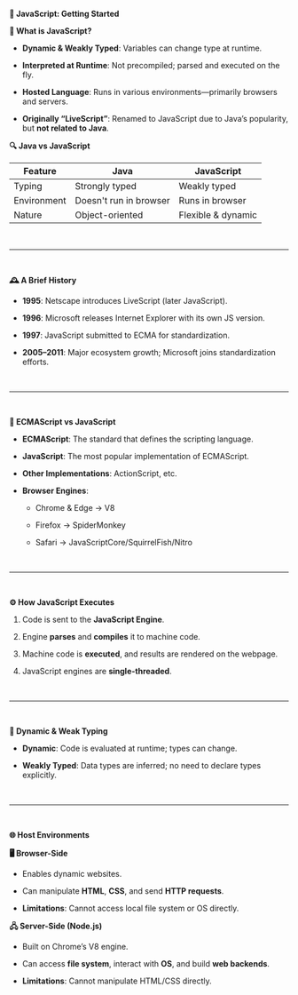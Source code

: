 **📘 JavaScript: Getting Started**

**🧠 What is JavaScript?**

- **Dynamic & Weakly Typed**: Variables can change type at runtime.

- **Interpreted at Runtime**: Not precompiled; parsed and executed on
  the fly.

- **Hosted Language**: Runs in various environments—primarily browsers
  and servers.

- **Originally “LiveScript”**: Renamed to JavaScript due to Java’s
  popularity, but **not related to Java**.

**🔍 Java vs JavaScript**

| **Feature** | **Java**               | **JavaScript**     |
|-------------|------------------------|--------------------|
| Typing      | Strongly typed         | Weakly typed       |
| Environment | Doesn't run in browser | Runs in browser    |
| Nature      | Object-oriented        | Flexible & dynamic |


<br/>

---
<br/>

**🕰️ A Brief History**

- **1995**: Netscape introduces LiveScript (later JavaScript).

- **1996**: Microsoft releases Internet Explorer with its own JS
  version.

- **1997**: JavaScript submitted to ECMA for standardization.

- **2005–2011**: Major ecosystem growth; Microsoft joins standardization
  efforts.

<br/>

---
<br/>

**📜 ECMAScript vs JavaScript**

- **ECMAScript**: The standard that defines the scripting language.

- **JavaScript**: The most popular implementation of ECMAScript.

- **Other Implementations**: ActionScript, etc.

- **Browser Engines**:

  - Chrome & Edge → V8

  - Firefox → SpiderMonkey

  - Safari → JavaScriptCore/SquirrelFish/Nitro

<br/>

---
<br/>

**⚙️ How JavaScript Executes**

1.  Code is sent to the **JavaScript Engine**.

2.  Engine **parses** and **compiles** it to machine code.

3.  Machine code is **executed**, and results are rendered on the
    webpage.

4.  JavaScript engines are **single-threaded**.

<br/>

---
<br/>

**🔄 Dynamic & Weak Typing**

- **Dynamic**: Code is evaluated at runtime; types can change.

- **Weakly Typed**: Data types are inferred; no need to declare types
  explicitly.

<br/>

---
<br/>

**🌐 Host Environments**

**🖥️ Browser-Side**

- Enables dynamic websites.

- Can manipulate **HTML**, **CSS**, and send **HTTP requests**.

- **Limitations**: Cannot access local file system or OS directly.

**🖧 Server-Side (Node.js)**

- Built on Chrome’s V8 engine.

- Can access **file system**, interact with **OS**, and build **web
  backends**.

- **Limitations**: Cannot manipulate HTML/CSS directly.
